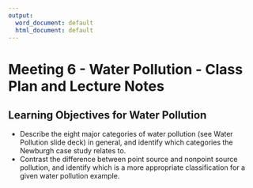 ```yaml
---
output:
  word_document: default
  html_document: default
---
```


# Meeting 6 - Water Pollution - Class Plan and Lecture Notes

## Learning Objectives for Water Pollution

* Describe the eight major categories of water pollution (see Water Pollution slide deck) in general, and identify which categories the Newburgh case study relates to.
* Contrast the difference between point source and nonpoint source pollution, and identify which is a more appropriate classification for a given water pollution example.
